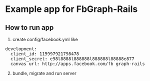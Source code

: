 # Example app for FbGraph-Rails

## How to run app

1. create config/facebook.yml like
<pre>
development:
  client_id: 115997921798478
  client_secret: e98l8888l888888l888888l88888e877
  canvas_url: http://apps.facebook.com/fb_graph-rails
</pre>

2. bundle, migrate and run server
